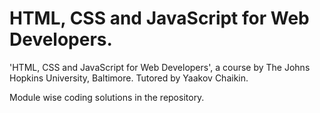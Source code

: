 # HTML, CSS and JavaScript for Web Developers.

'HTML, CSS and JavaScript for Web Developers', a course by The Johns Hopkins University, Baltimore. Tutored by Yaakov Chaikin.

Module wise coding solutions in the repository.
